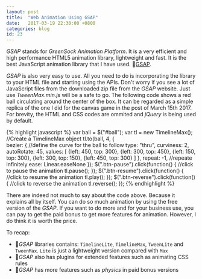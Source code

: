 ```yaml
---
layout: post
title:  "Web Animation Using GSAP"
date:   2017-03-19 22:30:00 +0800
categories: blog
id: 23
---
```

*GSAP* stands for *GreenSock Animation Platform*. It is a very efficient and high performance HTML5 animation library, lightweight and fast. It is the best JavaScript animation library that I have used. :link:[GSAP][GSAP].

*GSAP* is also very easy to use. All you need to do is incorporating the library to your HTML file and starting using the APIs. Don't worry if you see a lot of JavaScript files from the downloaded zip file from the *GSAP* website. Just use *TweenMax.min.js* will be a safe to go. The following code shows a red ball circulating around the center of the box. It can be regarded as a simple replica of the one I did for the canvas game in the post of March 15th 2017. For brevity, the HTML and CSS codes are ommited and *jQuery* is being used by default.

{% highlight javascript %}
var ball = $("#ball");
var tl = new TimelineMax(); //Create a TimelineMax object
tl.to(ball, 4, {       
    bezier: { //define the curve for the ball to follow
        type: "thru",
        curviness: 2,
        autoRotate: 45,
        values: [
            {left: 450, top: 300},
            {left: 300, top: 450},
            {left: 150, top: 300},
            {left: 300, top: 150},
            {left: 450, top: 300}
        ]
    },
    repeat: -1, //repeate infinitely
    ease: Linear.easeNone
    });
$(".btn-pause").click(function() { //click to pause the animation
    tl.pause();
});
$(".btn-resume").click(function() { //click to resume the animation
    tl.play();
});
$(".btn-reverse").click(function() { //click to reverse the animation
    tl.reverse();
});
{% endhighlight %}

There are indeed not much to say about the code above. Because it explains all by itself. You can do so much animation by using the free version of the *GSAP*. If you want to do more and for your business use, you can pay to get the paid bonus to get more features for animation. However, I do think it is worth the price.

To recap:

* :bell:*GSAP* libraries contains: `TimelineLite`, `TimelineMax`, `TweenLite` and `TweenMax`. `Lite` is just a lightweight version compared with `Max`
* :bell:*GSAP* also has plugins for extended features such as animating CSS rules
* :bell:*GSAP* has more features such as *physics* in paid bonus versions

[GSAP]: https://greensock.com/
